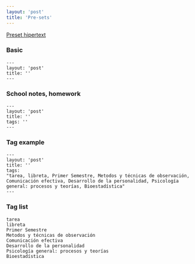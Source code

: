 ```yaml
---
layout: 'post'
title: 'Pre-sets'
---
```



<p><a href="#" onclick="
  window.open('https://raw.githubusercontent.com/alex-esc/notes/master/preset-raw-copy-paste/1st.md');
  window.open('https://markdown.pioul.fr/');
  window.open('https://github.com/alex-esc/notes/new/master/_posts');
  ">Preset hipertext</a></p>

### Basic

```
---
layout: 'post'
title: ''
---
```

### School notes, homework

```
---
layout: 'post'
title: ''
tags: ''
---
```


### Tag example

```
---
layout: 'post'
title: ''
tags:
"tarea, libreta, Primer Semestre, Metodos y técnicas de observación, Comunicación efectiva, Desarrollo de la personalidad, Psicología general: procesos y teorías, Bioestadística"
---
```

### Tag list

````
tarea
libreta
Primer Semestre
Metodos y técnicas de observación
Comunicación efectiva
Desarrollo de la personalidad
Psicología general: procesos y teorías
Bioestadística

````



